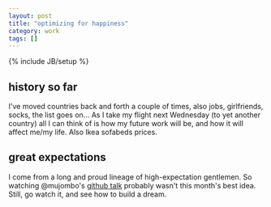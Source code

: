 ```yaml
---
layout: post
title: "optimizing for happiness"
category: work
tags: []
---
```

{% include JB/setup %}

## history so far
I've moved countries back and forth a couple of times, also jobs, girlfriends, socks, the list goes on...
As I take my flight next Wednesday (to yet another country) all I can think of is how my future work
will be, and how it will affect me/my life. Also Ikea sofabeds prices.

## great expectations
I come from a long and proud lineage of high-expectation gentlemen. So watching @mujombo's
[github talk](http://speakerdeck.com/u/mojombo/p/optimizing-for-happiness) probably wasn't this month's
best idea. Still, go watch it, and see how to build a dream.
